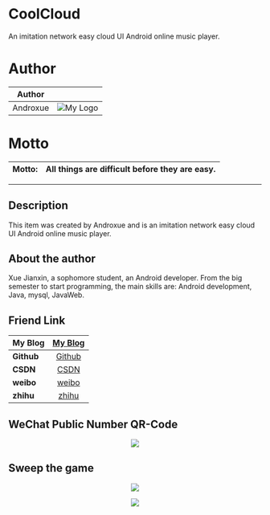 # CoolCloud

An imitation network easy cloud UI Android online music player.

# Author

| Author|  |
| ------------- |:-------------:|
|Androxue| ![My Logo](http://img.blog.csdn.net/20170330111956275?watermark/2/text/aHR0cDovL2Jsb2cuY3Nkbi5uZXQvamltX19jaGFybGVz/font/5a6L5L2T/fontsize/400/fill/I0JBQkFCMA==/dissolve/70/gravity/SouthEast) |

# Motto

| Motto: | All things are difficult before they are easy.|
| ------------- |:-------------:|

---

## Description

This item was created by Androxue and is an imitation network easy cloud UI Android online music player.

## About the author

Xue Jianxin, a sophomore student, an Android developer. From the big semester to start programming, the main skills are: Android development, Java, mysql, JavaWeb.

## Friend Link

| My Blog | [My Blog](http://xuejianxin.gq/) |
| ------------- |:-------------:|
| **Github** | [Github](https://github.com/xuejianxin) |
| **CSDN** | [CSDN](http://blog.csdn.net/jim__charles) |
| **weibo** | [weibo](http://weibo.com/5826249790/profile?topnav=1&wvr=6&is_all=1) |
| **zhihu** | [zhihu](https://www.zhihu.com/people/jim-charles-56/activities) | 

## WeChat Public Number QR-Code

<center>
    <p><img src="http://img.my.csdn.net/uploads/201705/16/1494900209_2602.jpg-thumb.jpg" align="center"></p>
</center>

## Sweep the game

<center>
    <p><img src="http://img.my.csdn.net/uploads/201705/16/1494910795_5405.png-thumb.jpg" align="center"></p>
</center>

<center>
    <p><img src="http://img.my.csdn.net/uploads/201705/16/1494900208_9734.jpg-thumb.jpg" align="center"></p>
</center>
